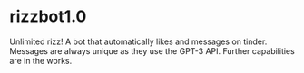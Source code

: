 # rizzbot1.0
Unlimited rizz! A bot that automatically likes and messages on tinder. Messages are always unique as they use the GPT-3 API. Further capabilities are in the works. 





